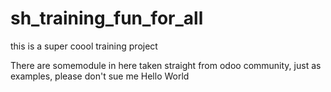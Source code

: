 # sh_training_fun_for_all
this is a super coool training project 

There are somemodule in here taken straight from odoo community, just as examples, please don't sue me
Hello World
